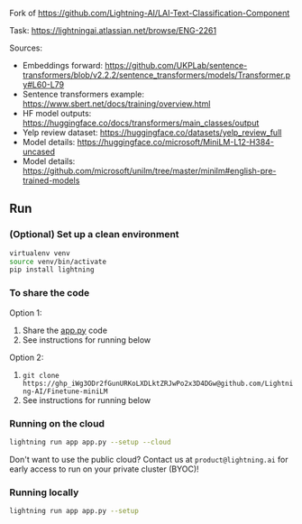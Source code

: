 Fork of https://github.com/Lightning-AI/LAI-Text-Classification-Component

Task: https://lightningai.atlassian.net/browse/ENG-2261

Sources:
- Embeddings forward: https://github.com/UKPLab/sentence-transformers/blob/v2.2.2/sentence_transformers/models/Transformer.py#L60-L79
- Sentence transformers example: https://www.sbert.net/docs/training/overview.html
- HF model outputs: https://huggingface.co/docs/transformers/main_classes/output
- Yelp review dataset: https://huggingface.co/datasets/yelp_review_full
- Model details: https://huggingface.co/microsoft/MiniLM-L12-H384-uncased
- Model details: https://github.com/microsoft/unilm/tree/master/minilm#english-pre-trained-models

## Run

### (Optional) Set up a clean environment

```bash
virtualenv venv
source venv/bin/activate
pip install lightning
```

### To share the code

Option 1:

1. Share the [app.py](/app.py) code
2. See instructions for running below

Option 2:

1. `git clone https://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@github.com/Lightning-AI/Finetune-miniLM`
2. See instructions for running below

### Running on the cloud

```bash
lightning run app app.py --setup --cloud
```

Don't want to use the public cloud? Contact us at `product@lightning.ai` for early access to run on your private cluster (BYOC)!


### Running locally

```bash
lightning run app app.py --setup
```
